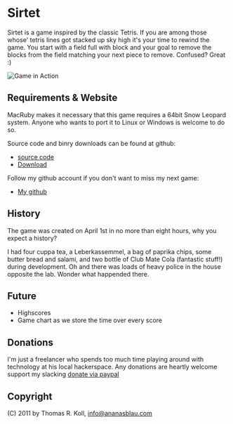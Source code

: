 Sirtet
======

Sirtet is a game inspired by the classic Tetris. If you are among those whose'
tetris lines got stacked up sky high it's your time to rewind the game.
You start with a field full with block and your goal to remove the
blocks from the field matching your next piece to remove. Confused? Great :)


![Game in Action](https://github.com/TomK32/Sirtet/raw/master/screenshot.png)

Requirements & Website
----------------------

MacRuby makes it necessary that this game requires a 64bit Snow Leopard system.
Anyone who wants to port it to Linux or Windows is welcome to do so.

Source code and binry downloads can be found at github:

* [source code](http://github.com/TomK32/sirtet)
* [Download](http://github.com/TomK32/sirtet/downloads)

Follow my github account if you don't want to miss my next game:

*  [My github](http://github.com/TomK32)


History
-------

The game was created on April 1st in no more than eight hours, why you expect a history?

I had four cuppa tea, a Leberkassemmel, a bag of paprika chips, some
butter bread and salami, and two bottle of Club Mate Cola (fantastic stuff!)
during development. Oh and there was loads of heavy police in the house
opposite the lab. Wonder what happended there.

Future
------
* Highscores
* Game chart as we store the time over every score

Donations
---------

I'm just a freelancer who spends too much time playing around with technology
at his local hackerspace. Any donations are heartly welcome support my slacking
[donate via paypal](https://www.paypal.com/cgi-bin/webscr?cmd=_s-xclick&hosted_button_id=XAC4KZXJB964C)


Copyright
---------
(C) 2011 by Thomas R. Koll, <info@ananasblau.com>
